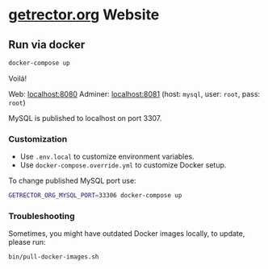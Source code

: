 # [getrector.org](https://getrector.org) Website

## Run via docker

```bash
docker-compose up
```

Voilá!

Web: [localhost:8080](http://localhost:8080)
Adminer: [localhost:8081](http://localhost:8081) (host: `mysql`, user: `root`, pass: `root`)

MySQL is published to localhost on port 3307.

### Customization

- Use `.env.local` to customize environment variables.
- Use `docker-compose.override.yml` to customize Docker setup.

To change published MySQL port use:
```bash
GETRECTOR_ORG_MYSQL_PORT=33306 docker-compose up
```


### Troubleshooting

Sometimes, you might have outdated Docker images locally, to update, please run:

```bash
bin/pull-docker-images.sh
```
